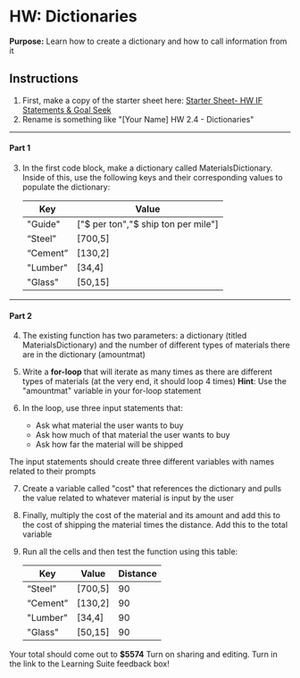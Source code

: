 #  HW: Dictionaries

**Purpose:** Learn how to create a dictionary and how to call information from it

## Instructions
1. First, make a copy of the starter sheet here:
   [Starter Sheet- HW IF Statements & Goal Seek](https://colab.research.google.com/drive/118eLrrkwC5i3f_dR_WrOxBOsVSKCbwzY)
2. Rename is something like "[Your Name] HW 2.4 - Dictionaries"

---

#### Part 1
3. In the first code block, make a dictionary called MaterialsDictionary. Inside of this, use the following keys and their corresponding values to populate the dictionary:

      Key         |             Value
      ----------- | ------------------------------------
      "Guide"     |  ["$ per ton","$ ship ton per mile"] 
      “Steel”     |  [700,5] 
      “Cement”    |  [130,2]
      "Lumber"    |  [34,4]
      "Glass"     |  [50,15]

---

#### Part 2
4. The existing function has two parameters: a dictionary (titled MaterialsDictionary) and the number of different types of materials there are in the dictionary (amountmat)
5. Write a **for-loop** that will iterate as many times as there are different types of materials (at the very end, it should loop 4 times)
**Hint**: Use the "amountmat" variable in your for-loop statement
6. In the loop, use three input statements that:
   
      - Ask what material the user wants to buy
      - Ask how much of that material the user wants to buy
      - Ask how far the material will be shipped
     
The input statements should create three different variables with names related to their prompts

7. Create a variable called "cost" that references the dictionary and pulls the value related to whatever material is input by the user
8. Finally, multiply the cost of the material and its amount and add this to the cost of shipping the material times the distance. Add this to the total variable
9. Run all the cells and then test the function using this table:
    
      Key         |   Value   |  Distance
      ----------- | --------- | ----------
      “Steel”     |  [700,5]  |    90
      “Cement”    |  [130,2]  |    90
      "Lumber"    |  [34,4]   |    90
      "Glass"     |  [50,15]  |    90

  Your total should come out to **$5574**
  Turn on sharing and editing. Turn in the link to the Learning Suite feedback box!
